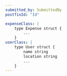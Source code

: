 ```yaml
---
submitted_by: SubmittedBy
postfixId: "Id"

expenseClass: |
    type Expense struct {
        ...
    }
userClass: |
    type User struct {
        name string
        location string
        ...
    }
---
```

